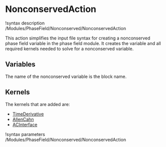 # NonconservedAction

!syntax description /Modules/PhaseField/Nonconserved/NonconservedAction

This action simplifies the input file syntax for creating a nonconserved phase field variable in the phase field module. It creates the variable and all required kernels needed to solve for a nonconserved variable.

## Variables

The name of the nonconserved variable is the block name.

## Kernels

The kernels that are added are:

- [TimeDerivative](/TimeDerivative.md)
- [AllenCahn](/AllenCahn.md)
- [ACInterface](/ACInterface.md)

!syntax parameters /Modules/PhaseField/Nonconserved/NonconservedAction

